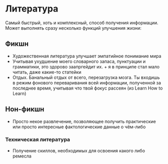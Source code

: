 # Литература

Самый быстрый, хоть и комплексный, способ получения информации.
Может выполнять сразу несколько функций улучшения жизни:

## Фикшн

- Художественная литература улучшает эмпатийное понимание мира
- Учитывая ухудшение моего словарного запаса, пунктуации и грамматики, это здорово заапргейдит их. + я в принципе стал мало читать, даже какие-то статейки
- Отдых. Банальный отдых от всего, перезагрузка мозга. Ты входишь в режим фонового переваривания всей информации, полученной за последнее время, учитывая что твой фокус рассеян (из Learn How to Learn)

## Нон-фикшн
- Просто некое развлечение, позволяющее получить практические или просто интересные фактологические данные о чём-либо

### Техническая литература
- Получение скиллов, необходимых для освоения какого либо ремесла